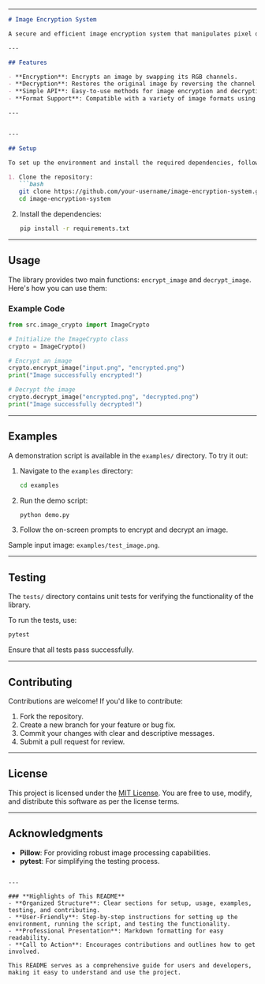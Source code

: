 

---

```markdown
# Image Encryption System

A secure and efficient image encryption system that manipulates pixel data by swapping RGB channels. This library provides functionality to encrypt and decrypt images, ensuring the integrity and confidentiality of visual data.

---

## Features

- **Encryption**: Encrypts an image by swapping its RGB channels.
- **Decryption**: Restores the original image by reversing the channel swap.
- **Simple API**: Easy-to-use methods for image encryption and decryption.
- **Format Support**: Compatible with a variety of image formats using the `Pillow` library.

---


---

## Setup

To set up the environment and install the required dependencies, follow these steps:

1. Clone the repository:
   ```bash
   git clone https://github.com/your-username/image-encryption-system.git
   cd image-encryption-system
   ```

2. Install the dependencies:
   ```bash
   pip install -r requirements.txt
   ```

---

## Usage

The library provides two main functions: `encrypt_image` and `decrypt_image`. Here's how you can use them:

### Example Code

```python
from src.image_crypto import ImageCrypto

# Initialize the ImageCrypto class
crypto = ImageCrypto()

# Encrypt an image
crypto.encrypt_image("input.png", "encrypted.png")
print("Image successfully encrypted!")

# Decrypt the image
crypto.decrypt_image("encrypted.png", "decrypted.png")
print("Image successfully decrypted!")
```

---

## Examples

A demonstration script is available in the `examples/` directory. To try it out:

1. Navigate to the `examples` directory:
   ```bash
   cd examples
   ```

2. Run the demo script:
   ```bash
   python demo.py
   ```

3. Follow the on-screen prompts to encrypt and decrypt an image.

Sample input image: `examples/test_image.png`.

---

## Testing

The `tests/` directory contains unit tests for verifying the functionality of the library.

To run the tests, use:

```bash
pytest
```

Ensure that all tests pass successfully.

---

## Contributing

Contributions are welcome! If you'd like to contribute:

1. Fork the repository.
2. Create a new branch for your feature or bug fix.
3. Commit your changes with clear and descriptive messages.
4. Submit a pull request for review.

---

## License

This project is licensed under the [MIT License](LICENSE). You are free to use, modify, and distribute this software as per the license terms.

---

## Acknowledgments

- **Pillow**: For providing robust image processing capabilities.
- **pytest**: For simplifying the testing process.
```

---

### **Highlights of This README**
- **Organized Structure**: Clear sections for setup, usage, examples, testing, and contributing.
- **User-Friendly**: Step-by-step instructions for setting up the environment, running the script, and testing the functionality.
- **Professional Presentation**: Markdown formatting for easy readability.
- **Call to Action**: Encourages contributions and outlines how to get involved.

This README serves as a comprehensive guide for users and developers, making it easy to understand and use the project.
